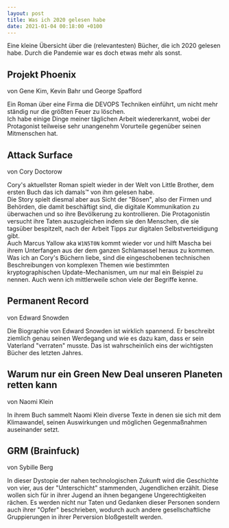 ```yaml
---
layout: post
title: Was ich 2020 gelesen habe
date: 2021-01-04 00:18:00 +0100
---
```


Eine kleine Übersicht über die (relevantesten) Bücher, die ich 2020 gelesen habe.
Durch die Pandemie war es doch etwas mehr als sonst.

<!--more-->

## Projekt Phoenix
von Gene Kim, Kevin Bahr und George Spafford

Ein Roman über eine Firma die DEVOPS Techniken einführt, um nicht mehr ständig nur die größten Feuer zu löschen.  
Ich habe einige Dinge meiner täglichen Arbeit wiedererkannt, wobei der Protagonist teilweise sehr unangenehm Vorurteile gegenüber seinen Mitmenschen hat.

## Attack Surface
von Cory Doctorow

Cory's aktuellster Roman spielt wieder in der Welt von Little Brother, dem ersten Buch das ich damals™ von ihm gelesen habe.  
Die Story spielt diesmal aber aus Sicht der "Bösen", also der Firmen und Behörden, die damit beschäftigt sind, die digitale Kommunikation zu überwachen und so ihre Bevölkerung zu kontrollieren. Die Protagonistin versucht ihre Taten auszugleichen indem sie den Menschen, die sie tagsüber bespitzelt, nach der Arbeit Tipps zur digitalen Selbstverteidigung gibt.  
Auch Marcus Yallow aka `W1N5T0N` kommt wieder vor und hilft Mascha bei ihrem Unterfangen aus der dem ganzen Schlamassel heraus zu kommen.  
Was ich an Cory's Büchern liebe, sind die eingeschobenen technischen Beschreibungen von komplexen Themen wie bestimmten kryptographischen Update-Mechanismen, um nur mal ein Beispiel zu nennen. Auch wenn ich mittlerweile schon viele der Begriffe kenne.

## Permanent Record
von Edward Snowden

Die Biographie von Edward Snowden ist wirklich spannend. Er beschreibt ziemlich genau seinen Werdegang und wie es dazu kam, dass er sein Vaterland "verraten" musste. Das ist wahrscheinlich eins der wichtigsten Bücher des letzten Jahres.

## Warum nur ein Green New Deal unseren Planeten retten kann
von Naomi Klein

In ihrem Buch sammelt Naomi Klein diverse Texte in denen sie sich mit dem Klimawandel, seinen Auswirkungen und möglichen Gegenmaßnahmen auseinander setzt.

## GRM (Brainfuck)
von Sybille Berg

In dieser Dystopie der nahen technologischen Zukunft wird die Geschichte von vier, aus der "Unterschicht" stammenden, Jugendlichen erzählt. Diese wollen sich für in ihrer Jugend an ihnen begangene Ungerechtigkeiten rächen. Es werden nicht nur Taten und Gedanken dieser Personen sondern auch ihrer "Opfer" beschrieben, wodurch auch andere gesellschaftliche Gruppierungen in ihrer Perversion bloßgestellt werden.
